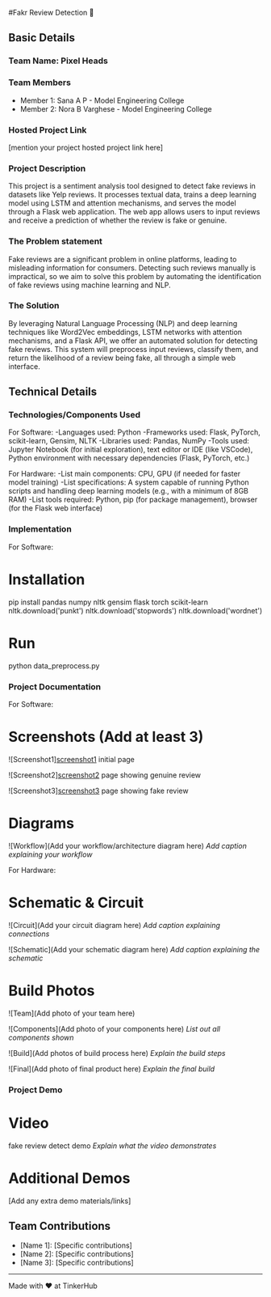 #Fakr Review Detection 🎯


## Basic Details
### Team Name: Pixel Heads


### Team Members
- Member 1: Sana A P - Model Engineering College
- Member 2: Nora B Varghese - Model Engineering College


### Hosted Project Link
[mention your project hosted project link here]

### Project Description
This project is a sentiment analysis tool designed to detect fake reviews in datasets like Yelp reviews. 
It processes textual data, trains a deep learning model using LSTM and attention mechanisms, and serves the model through a Flask web application. 
The web app allows users to input reviews and receive a prediction of whether the review is fake or genuine.

### The Problem statement
Fake reviews are a significant problem in online platforms, leading to misleading information for consumers. 
Detecting such reviews manually is impractical, so we aim to solve this problem by automating the identification of fake reviews using machine learning and NLP.

### The Solution
By leveraging Natural Language Processing (NLP) and deep learning techniques like Word2Vec embeddings, 
LSTM networks with attention mechanisms, and a Flask API, we offer an automated solution for detecting fake reviews. 
This system will preprocess input reviews, classify them, and return the likelihood of a review being fake, all through a simple web interface.

## Technical Details
### Technologies/Components Used
For Software:
-Languages used: Python
-Frameworks used: Flask, PyTorch, scikit-learn, Gensim, NLTK
-Libraries used: Pandas, NumPy
-Tools used: Jupyter Notebook (for initial exploration), text editor or IDE (like VSCode), Python environment with necessary dependencies (Flask, PyTorch, etc.)

For Hardware:
-List main components: CPU, GPU (if needed for faster model training)
-List specifications: A system capable of running Python scripts and handling deep learning models (e.g., with a minimum of 8GB RAM)
-List tools required: Python, pip (for package management), browser (for the Flask web interface)

### Implementation
For Software:
# Installation
pip install pandas numpy nltk gensim flask torch scikit-learn
nltk.download('punkt')
nltk.download('stopwords')
nltk.download('wordnet')


# Run
python data_preprocess.py

### Project Documentation
For Software:

# Screenshots (Add at least 3)
![Screenshot1][screenshot1](https://github.com/sana-a-p/fake-review-detection/blob/main/screenshot1)
initial page 

![Screenshot2][screenshot2](https://github.com/sana-a-p/fake-review-detection/blob/main/screenshot2)
page showing genuine review

![Screenshot3][screenshot3](https://github.com/sana-a-p/fake-review-detection/blob/main/screenshot3)
page showing fake review

# Diagrams
![Workflow](Add your workflow/architecture diagram here)
*Add caption explaining your workflow*

For Hardware:

# Schematic & Circuit
![Circuit](Add your circuit diagram here)
*Add caption explaining connections*

![Schematic](Add your schematic diagram here)
*Add caption explaining the schematic*

# Build Photos
![Team](Add photo of your team here)


![Components](Add photo of your components here)
*List out all components shown*

![Build](Add photos of build process here)
*Explain the build steps*

![Final](Add photo of final product here)
*Explain the final build*

### Project Demo
# Video
fake review detect demo
*Explain what the video demonstrates*

# Additional Demos
[Add any extra demo materials/links]

## Team Contributions
- [Name 1]: [Specific contributions]
- [Name 2]: [Specific contributions]
- [Name 3]: [Specific contributions]

---
Made with ❤️ at TinkerHub
